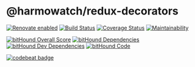 # @harmowatch/redux-decorators

[![Renovate enabled](https://img.shields.io/badge/renovate-enabled-brightgreen.svg)](https://renovateapp.com/)
[![Build Status](https://travis-ci.org/HarmoWatch/redux-decorators.svg?branch=master)](https://travis-ci.org/HarmoWatch/redux-decorators)
[![Coverage Status](https://coveralls.io/repos/github/HarmoWatch/redux-decorators/badge.svg?branch=master)](https://coveralls.io/github/HarmoWatch/redux-decorators?branch=master)
[![Maintainability](https://api.codeclimate.com/v1/badges/e2f8abd1a70656b59a63/maintainability)](https://codeclimate.com/github/HarmoWatch/redux-decorators/maintainability)

[![bitHound Overall Score](https://www.bithound.io/github/HarmoWatch/redux-decorators/badges/score.svg)](https://www.bithound.io/github/HarmoWatch/redux-decorators)
[![bitHound Dependencies](https://www.bithound.io/github/HarmoWatch/redux-decorators/badges/dependencies.svg)](https://www.bithound.io/github/HarmoWatch/redux-decorators/master/dependencies/npm)
[![bitHound Dev Dependencies](https://www.bithound.io/github/HarmoWatch/redux-decorators/badges/devDependencies.svg)](https://www.bithound.io/github/HarmoWatch/redux-decorators/master/dependencies/npm)
[![bitHound Code](https://www.bithound.io/github/HarmoWatch/redux-decorators/badges/code.svg)](https://www.bithound.io/github/HarmoWatch/redux-decorators)

[![codebeat badge](https://codebeat.co/badges/9c43bf4d-4eab-4c5c-837d-473faf297f77)](https://codebeat.co/projects/github-com-harmowatch-ngx-redux-core-master)